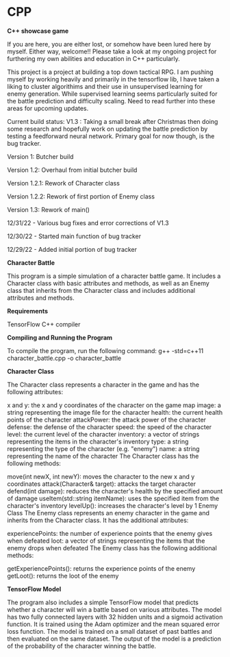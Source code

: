 # CPP
**C++ showcase game**

If you are here, you are either lost, or somehow have been lured here by myself. Either way, welcome!! Please take a look at my ongoing project for furthering my own abilities and education in C++ particularly. 

This project is a project at building a top down tactical RPG. I am pushing myself by working heavily and primarily in the tensorflow lib, I have taken a liking to cluster algorithims and their use in unsupervised learning for enemy generation. While supervised learning seems particularly suited for the battle prediction and difficulty scaling. Need to read further into these areas for upcoming updates. 

Current build status: V1.3 : Taking a small break after Christmas then doing some research and hopefully work on updating the battle prediction by testing a feedforward neural network. Primary goal for now though, is the bug tracker. 


Version 1: Butcher build

Version 1.2: Overhaul from initial butcher build

Version 1.2.1: Rework of Character class

Version 1.2.2: Rework of first portion of Enemy class

Version 1.3: Rework of main()

12/31/22 - Various bug fixes and error corrections of V1.3

12/30/22 - Started main function of bug tracker

12/29/22 - Added initial portion of bug tracker


**Character Battle**

This program is a simple simulation of a character battle game. It includes a Character class with basic attributes and methods, as well as an Enemy class that inherits from the Character class and includes additional attributes and methods.

**Requirements**

TensorFlow
C++ compiler

**Compiling and Running the Program**

To compile the program, run the following command:
g++ -std=c++11 character_battle.cpp -o character_battle




**Character Class**

The Character class represents a character in the game and has the following attributes:

x and y: the x and y coordinates of the character on the game map
image: a string representing the image file for the character
health: the current health points of the character
attackPower: the attack power of the character
defense: the defense of the character
speed: the speed of the character
level: the current level of the character
inventory: a vector of strings representing the items in the character's inventory
type: a string representing the type of the character (e.g. "enemy")
name: a string representing the name of the character
The Character class has the following methods:

move(int newX, int newY): moves the character to the new x and y coordinates
attack(Character& target): attacks the target character
defend(int damage): reduces the character's health by the specified amount of damage
useItem(std::string itemName): uses the specified item from the character's inventory
levelUp(): increases the character's level by 1
Enemy Class
The Enemy class represents an enemy character in the game and inherits from the Character class. It has the additional attributes:

experiencePoints: the number of experience points that the enemy gives when defeated
loot: a vector of strings representing the items that the enemy drops when defeated
The Enemy class has the following additional methods:

getExperiencePoints(): returns the experience points of the enemy
getLoot(): returns the loot of the enemy

**TensorFlow Model**

The program also includes a simple TensorFlow model that predicts whether a character will win a battle based on various attributes. The model has two fully connected layers with 32 hidden units and a sigmoid activation function. It is trained using the Adam optimizer and the mean squared error loss function. The model is trained on a small dataset of past battles and then evaluated on the same dataset. The output of the model is a prediction of the probability of the character winning the battle.
